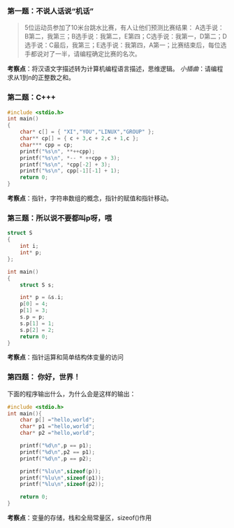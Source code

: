 ### 第一题：不说人话说“机话”
> 5位运动员参加了10米台跳水比赛，有人让他们预测比赛结果：
> A选手说：B第二，我第三；B选手说：我第二，E第四；C选手说：我第一，D第二；D选手说：C最后，我第三；E选手说：我第四，A第一；比赛结束后，每位选手都说对了一半，请编程确定比赛的名次。

**考察点**：将汉语文字描述转为计算机编程语言描述，思维逻辑。
*小插曲*：请编程求从1到n的正整数之和。

### 第二题：C+++

```c
#include <stdio.h>
int main()
{
    char* c[] = { "XI","YOU","LINUX","GROUP" };
    char** cp[] = { c + 3,c + 2,c + 1,c };
    char*** cpp = cp;
    printf("%s\n", **++cpp);   
    printf("%s\n", *-- * ++cpp + 3);    
    printf("%s\n", *cpp[-2] + 3);   
    printf("%s\n", cpp[-1][-1] + 1);  
    return 0;
}
```

**考察点**：指针，字符串数组的概念，指针的赋值和指针移动。

### 第三题：所以说不要都叫p呀，喂

```c
struct S
{
    int i;
    int* p;
};

int main()
{
    struct S s;

    int* p = &s.i;
    p[0] = 4;
    p[1] = 3;
    s.p = p;
    s.p[1] = 1;
    s.p[2] = 2;
    return 0;
}
```

**考察点**：指针运算和简单结构体变量的访问

### 第四题： 你好，世界！

下面的程序输出什么，为什么会是这样的输出：

```c
#include <stdio.h>
int main(){
    char p[] ="hello,world";
    char* p1 ="hello,world";
    char* p2 ="hello,world";

    printf("%d\n",p == p1);
    printf("%d\n",p2 == p1);
    printf("%d\n",p == p2);

    printf("%lu\n",sizeof(p));
    printf("%lu\n",sizeof(p1));
    printf("%lu\n",sizeof(p2));

    return 0;
}
```

**考察点**：变量的存储，栈和全局常量区，sizeof()作用
